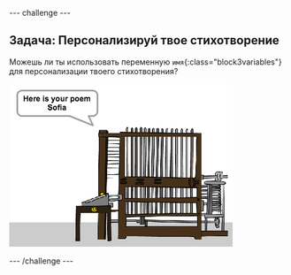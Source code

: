 \--- challenge \---

## Задача: Персонализируй твое стихотворение

Можешь ли ты использовать переменную `имя`{:class="block3variables"} для персонализации твоего стихотворения?

![снимок экрана](images/poetry-name-comp.png)

\--- /challenge \---